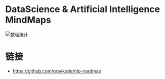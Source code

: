 # DataScience & Artificial Intelligence MindMaps

![数理统计](https://i.postimg.cc/50G3WfzR/image.png)

# 链接

- https://github.com/graykode/nlp-roadmap
